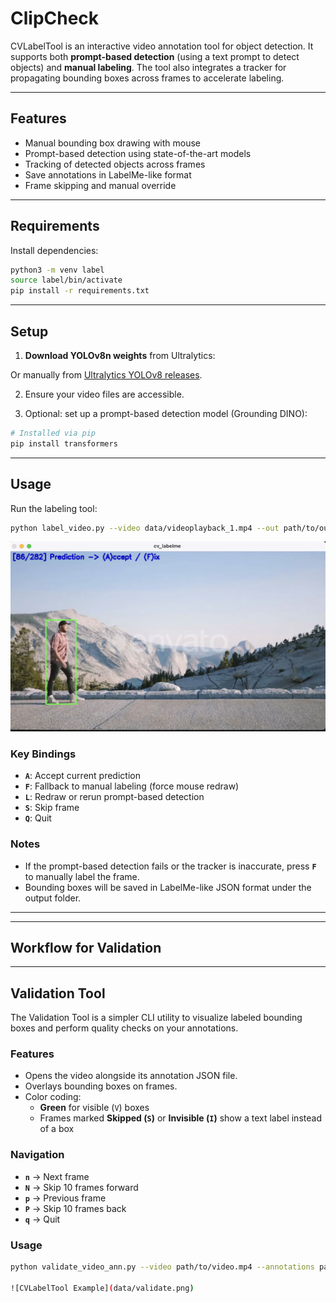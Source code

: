# ClipCheck

CVLabelTool is an interactive video annotation tool for object detection. It supports both **prompt-based detection** (using a text prompt to detect objects) and **manual labeling**. The tool also integrates a tracker for propagating bounding boxes across frames to accelerate labeling.

---

## Features

- Manual bounding box drawing with mouse  
- Prompt-based detection using state-of-the-art models  
- Tracking of detected objects across frames  
- Save annotations in LabelMe-like format  
- Frame skipping and manual override  

---

## Requirements

Install dependencies:

```bash
python3 -m venv label
source label/bin/activate
pip install -r requirements.txt
```
---

## Setup

1. **Download YOLOv8n weights** from Ultralytics:

Or manually from [Ultralytics YOLOv8 releases](https://github.com/ultralytics/ultralytics/releases).

2. Ensure your video files are accessible.

3. Optional: set up a prompt-based detection model (Grounding DINO):

```bash
# Installed via pip
pip install transformers
```

---

## Usage

Run the labeling tool:

```bash
python label_video.py --video data/videoplayback_1.mp4 --out path/to/output/folder --prompt "a person wearing brown"
```
![CVLabelTool Example](data/label.png)

### Key Bindings

- **`A`**: Accept current prediction  
- **`F`**: Fallback to manual labeling (force mouse redraw)  
- **`L`**: Redraw or rerun prompt-based detection  
- **`S`**: Skip frame  
- **`Q`**: Quit  

### Notes

- If the prompt-based detection fails or the tracker is inaccurate, press **`F`** to manually label the frame.  
- Bounding boxes will be saved in LabelMe-like JSON format under the output folder.

---

---

## Workflow for Validation
---

## Validation Tool

The Validation Tool is a simpler CLI utility to visualize labeled bounding boxes and perform quality checks on your annotations.

### Features
- Opens the video alongside its annotation JSON file.  
- Overlays bounding boxes on frames.  
- Color coding:
  - **Green** for visible (`V`) boxes  
  - Frames marked **Skipped (`S`)** or **Invisible (`I`)** show a text label instead of a box  

### Navigation
- **`n`** → Next frame  
- **`N`** → Skip 10 frames forward  
- **`p`** → Previous frame  
- **`P`** → Skip 10 frames back  
- **`q`** → Quit  

### Usage
```bash
python validate_video_ann.py --video path/to/video.mp4 --annotations path/to/video.json

![CVLabelTool Example](data/validate.png)

